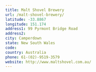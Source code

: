 ```yaml
---
title: Malt Shovel Brewery
url: /malt-shovel-brewery/
latitude: -33.8867
longitude: 151.174
address1: 99 Pyrmont Bridge Road
address2: 
city: Camperdown
state: New South Wales
code: 
country: Australia
phone: 61-(02)-9519-3579
website: http://www.maltshovel.com.au/
---
```


